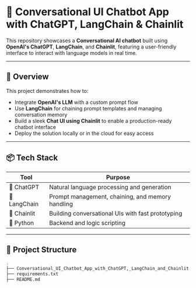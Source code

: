 # 🧠 Conversational UI Chatbot App with ChatGPT, LangChain & Chainlit

This repository showcases a **Conversational AI chatbot** built using **OpenAI's ChatGPT**, **LangChain**, and **Chainlit**, featuring a user-friendly interface to interact with language models in real time.

---

## 🚀 Overview

This project demonstrates how to:

- Integrate **OpenAI's LLM** with a custom prompt flow
- Use **LangChain** for chaining prompt templates and managing conversation memory
- Build a sleek **Chat UI using Chainlit** to enable a production-ready chatbot interface
- Deploy the solution locally or in the cloud for easy access

---

## 📦 Tech Stack

| Tool        | Purpose                                               |
|-------------|--------------------------------------------------------|
| 🧠 ChatGPT  | Natural language processing and generation            |
| 🔗 LangChain| Prompt management, chaining, and memory handling      |
| 💬 Chainlit | Building conversational UIs with fast prototyping     |
| 🐍 Python   | Backend and logic scripting                           |

---

## 📁 Project Structure

```bash
.
├── Conversational_UI_Chatbot_App_with_ChatGPT,_LangChain_and_Chainlit.ipynb
├── requirements.txt
├── README.md

